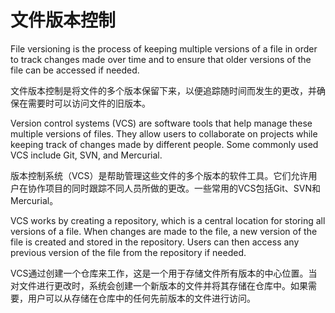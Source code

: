 # 文件版本控制

File versioning is the process of keeping multiple versions of a file in order to track changes made over time and to ensure that older versions of the file can be accessed if needed.

文件版本控制是将文件的多个版本保留下来，以便追踪随时间而发生的更改，并确保在需要时可以访问文件的旧版本。 

Version control systems (VCS) are software tools that help manage these multiple versions of files. They allow users to collaborate on projects while keeping track of changes made by different people. Some commonly used VCS include Git, SVN, and Mercurial.

版本控制系统（VCS）是帮助管理这些文件的多个版本的软件工具。它们允许用户在协作项目的同时跟踪不同人员所做的更改。一些常用的VCS包括Git、SVN和Mercurial。

VCS works by creating a repository, which is a central location for storing all versions of a file. When changes are made to the file, a new version of the file is created and stored in the repository. Users can then access any previous version of the file from the repository if needed.

VCS通过创建一个仓库来工作，这是一个用于存储文件所有版本的中心位置。当对文件进行更改时，系统会创建一个新版本的文件并将其存储在仓库中。如果需要，用户可以从存储在仓库中的任何先前版本的文件进行访问。